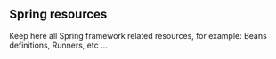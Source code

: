 ## Spring resources

Keep here all Spring framework related resources, for example: Beans definitions, Runners, etc ...
